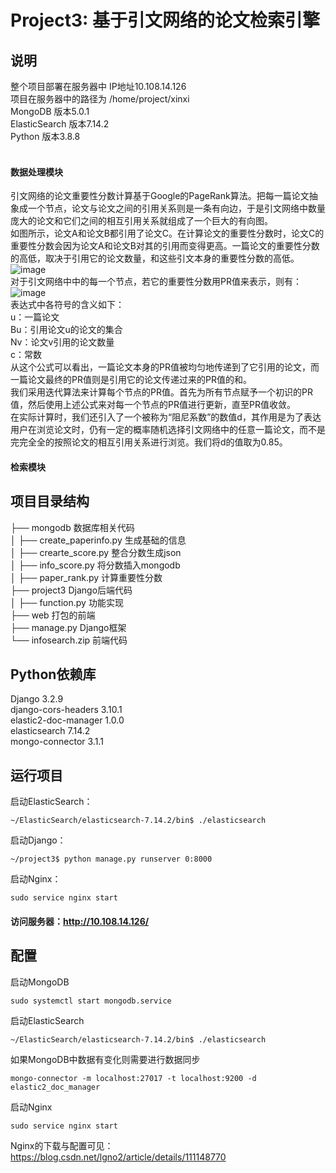 # Project3: 基于引文网络的论文检索引擎
 
##  说明

整个项目部署在服务器中 IP地址10.108.14.126<br>
项目在服务器中的路径为 /home/project/xinxi<br>
MongoDB 版本5.0.1<br>
ElasticSearch 版本7.14.2<br>
Python 版本3.8.8<br>
<br>
#### 数据处理模块<br>
引文网络的论文重要性分数计算基于Google的PageRank算法。把每一篇论文抽象成一个节点，论文与论文之间的引用关系则是一条有向边，于是引文网络中数量庞大的论文和它们之间的相互引用关系就组成了一个巨大的有向图。<br>
如图所示，论文A和论文B都引用了论文C。在计算论文的重要性分数时，论文C的重要性分数会因为论文A和论文B对其的引用而变得更高。一篇论文的重要性分数的高低，取决于引用它的论文数量，和这些引文本身的重要性分数的高低。<br>
![image](https://user-images.githubusercontent.com/87794598/147400365-640a97b2-f84b-4176-834d-a0aa5aaf8254.png)<br>
对于引文网络中中的每一个节点，若它的重要性分数用PR值来表示，则有：<br>
![image](https://user-images.githubusercontent.com/87794598/147400388-4768464e-d3e0-408e-8c82-b300d9edb0cf.png)<br>
表达式中各符号的含义如下：<br>
u：一篇论文<br>
Bu：引用论文u的论文的集合<br>
Nv：论文v引用的论文数量<br>
c：常数<br>
从这个公式可以看出，一篇论文本身的PR值被均匀地传递到了它引用的论文，而一篇论文最终的PR值则是引用它的论文传递过来的PR值的和。<br>
我们采用迭代算法来计算每个节点的PR值。首先为所有节点赋予一个初识的PR值，然后使用上述公式来对每一个节点的PR值进行更新，直至PR值收敛。<br>
在实际计算时，我们还引入了一个被称为“阻尼系数”的数值d，其作用是为了表达用户在浏览论文时，仍有一定的概率随机选择引文网络中的任意一篇论文，而不是完完全全的按照论文的相互引用关系进行浏览。我们将d的值取为0.85。<br>



#### 检索模块<br>



## 项目目录结构

├── mongodb 数据库相关代码<br>
│   ├── create_paperinfo.py   生成基础的信息<br>
│   ├── crearte_score.py      整合分数生成json<br>
│   ├── info_score.py         将分数插入mongodb<br>
│   ├── paper_rank.py         计算重要性分数<br>
├── project3              Django后端代码<br>
│   ├── function.py           功能实现<br>
├── web                   打包的前端<br>
├── manage.py             Django框架<br>
└── infosearch.zip        前端代码<br>

##  Python依赖库
Django                  3.2.9<br>
django-cors-headers     3.10.1<br>
elastic2-doc-manager    1.0.0<br>
elasticsearch           7.14.2<br>
mongo-connector         3.1.1<br>

##  运行项目
启动ElasticSearch：<br>

    ~/ElasticSearch/elasticsearch-7.14.2/bin$ ./elasticsearch

启动Django：<br>

    ~/project3$ python manage.py runserver 0:8000

启动Nginx：<br>

    sudo service nginx start

#### 访问服务器：http://10.108.14.126/

##  配置
启动MongoDB

    sudo systemctl start mongodb.service
    
启动ElasticSearch
    
    ~/ElasticSearch/elasticsearch-7.14.2/bin$ ./elasticsearch
      
如果MongoDB中数据有变化则需要进行数据同步<br>
    
    mongo-connector -m localhost:27017 -t localhost:9200 -d elastic2_doc_manager
    
启动Nginx<br>

    sudo service nginx start

Nginx的下载与配置可见：https://blog.csdn.net/lgno2/article/details/111148770<br>

